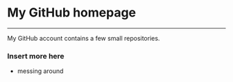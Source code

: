 
# My GitHub homepage

***


My GitHub account contains a few small repositories.

### Insert more here
* messing around




